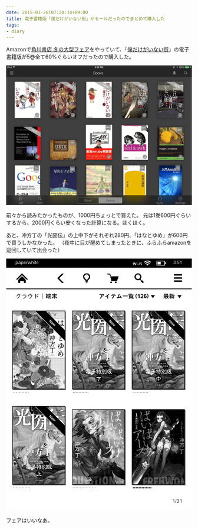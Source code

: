 ```yaml
---
date: 2015-01-26T07:20:14+09:00
title: 電子書籍版「僕だけがいない街」がセールだったのでまとめて購入した
tags:
- diary
---
```

Amazonで[角川書店 冬の大型フェア](//www.amazon.co.jp/b?ie=UTF8&node=3418573051)をやっていて、「[僕だけがいない街](//www.kadokawa.co.jp/sp/bokumachi/)」の電子書籍版が5巻全て60%ぐらいオフだったので購入した。

![僕だけがいない街](/images/2015/01/26/manga.png)

前々から読みたかったものが、1000円ちょっとで買えた。
元は1巻600円ぐらいするから、2000円くらい安くなった計算になる。ほくほく。

あと、冲方丁の「光圀伝」の上中下がそれぞれ280円、「はなとゆめ」が600円で買うしかなかった。
（夜中に目が醒めてしまったときに、ふらふらamazonを巡回していて出会った）

![冲方丁](/images/2015/01/26/ubukata-toh.png)

フェアはいいなあ。
